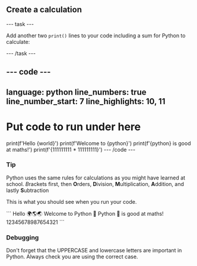 <h2 class="c-project-heading--task">Create a calculation</h2>

--- task ---

Add another two `print()` lines to your code including a sum for Python to calculate:

--- /task ---

--- code ---
---
language: python
line_numbers: true
line_number_start: 7
line_highlights: 10, 11
---
# Put code to run under here
print(f'Hello {world}')
print(f'Welcome to {python}')
print(f'{python} is good at maths!')
print(f'{111111111 * 111111111}')
--- /code ---

<div class="c-project-callout c-project-callout--tip">

### Tip

Python uses the same rules for calculations as you might have learned at school. *B*rackets first, then **O**rders, **D**ivision, **M**ultiplication, **A**ddition, and lastly **S**ubtraction

</div>

This is what you should see when you run your code.

<div class="c-project-output">
```
Hello 🌍🌎🌏
Welcome to Python 🐍
Python 🐍 is good at maths!
12345678987654321
```
</div>

<div class="c-project-callout c-project-callout--debug">

### Debugging

Don't forget that the UPPERCASE and lowercase letters are important in Python. Always check you are using the correct case.

</div>
